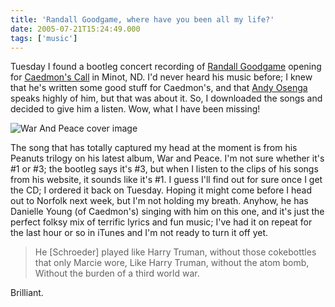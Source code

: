 ```yaml
---
title: 'Randall Goodgame, where have you been all my life?'
date: 2005-07-21T15:24:49.000
tags: ['music']
---
```


Tuesday I found a bootleg concert recording of [Randall Goodgame](http://www.randallgoodgame.com) opening for [Caedmon's Call](http://www.caedmonscall.com) in Minot, ND. I'd never heard his music before; I knew that he's written some good stuff for Caedmon's, and that [Andy Osenga](http://www.caedmonscall.net/osenga/) speaks highly of him, but that was about it. So, I downloaded the songs and decided to give him a listen. Wow, what I have been missing!

![War And Peace cover image](http://photos21.flickr.com/27574299_f1df70c107_o.jpg)

The song that has totally captured my head at the moment is from his Peanuts trilogy on his latest album, War and Peace. I'm not sure whether it's #1 or #3; the bootleg says it's #3, but when I listen to the clips of his songs from his website, it sounds like it's #1. I guess I'll find out for sure once I get the CD; I ordered it back on Tuesday. Hoping it might come before I head out to Norfolk next week, but I'm not holding my breath. Anyhow, he has Danielle Young (of Caedmon's) singing with him on this one, and it's just the perfect folksy mix of terrific lyrics and fun music; I've had it on repeat for the last hour or so in iTunes and I'm not ready to turn it off yet.

> He \[Schroeder\] played like Harry Truman, without those cokebottles that only Marcie wore, Like Harry Truman, without the atom bomb, Without the burden of a third world war.

Brilliant.
